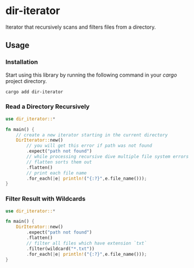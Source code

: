 # dir-iterator

Iterator that recursively scans and filters files from a directory.

## Usage

### Installation

Start using this library by running the following command in your *cargo* project directory.

```sh
cargo add dir-iterator
```

### Read a Directory Recursively

```rs
use dir_iterator::*

fn main() {
    // create a new iterator starting in the current directory 
    DirIterator::new()
        // you will get this error if path was not found
        .expect("path not found")
        // while processing recursive dive multiple file system errors may occur.
        // flatten sorts them out
        .flatten()
        // print each file name
        .for_each(|e| println!("{:?}",e.file_name()));
}
```

### Filter Result with Wildcards

```rs
use dir_iterator::*

fn main() {
    DirIterator::new()
        .expect("path not found")
        .flatten()
        // filter all files which have extension `txt`
        .filter(wildcard("*.txt"))
        .for_each(|e| println!("{:?}",e.file_name()));
}
```
